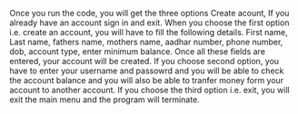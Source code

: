 Once you run the code, you will get the three options Create acount, If you already have an account sign in and exit.
When you choose the first option i.e. create an account, you will have to fill the following details.
First name, Last name, fathers name, mothers name, aadhar number, phone number, dob, account type, enter minimum balance.
Once all these fields are entered, your account will be created. 
If you choose second option, you have to enter your username and passowrd and you will be able to check the account balance and you will also be able to tranfer money form your account to another account.
If you choose the third option i.e. exit, you will exit the main menu and the program will terminate.

